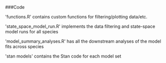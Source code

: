 ###Code

'functions.R' contains custom functions for filtering/plotting data/etc.

'state_space_model_run.R' implements the data filtering and state-space model runs for all species

'model_summary_analyses.R' has all the downstream analyses of the model fits across species

'stan models' contains the Stan code for each model set
